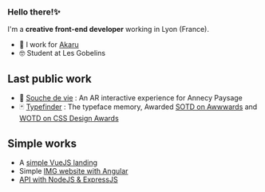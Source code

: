 ### Hello there!✨
I'm a **creative front-end developer** working in Lyon (France).

- 🔨 I work for [Akaru](https://akaru.fr/)
- 🤓 Student at Les Gobelins

## Last public work
- 🌳 [Souche de vie](https://www.annecy-paysages.com/souche-de-vie-ap22/) : An AR interactive experience for Annecy Paysage
- 🃏 [Typefinder](https://typefinder.bigbump.fr/) : The typeface memory, Awarded [SOTD on Awwwards](https://www.awwwards.com/sites/typefinder) and [WOTD on CSS Design Awards](https://www.cssdesignawards.com/sites/typefinder/41062/)

## Simple works
- A [simple VueJS landing](https://github.com/AnaelR/g_sourceLanding)
- Simple [IMG website with Angular](https://github.com/AnaelR/g_two-pages-project)
- [API with NodeJS & ExpressJS](https://github.com/AnaelR/g_apiMovie)

<!--
**AnaelR/AnaelR** is a ✨ _special_ ✨ repository because its `README.md` (this file) appears on your GitHub profile.

Here are some ideas to get you started:

- 🔭 I’m currently working on ...
- 🌱 I’m currently learning ...
- 👯 I’m looking to collaborate on ...
- 🤔 I’m looking for help with ...
- 💬 Ask me about ...
- 📫 How to reach me: ...
- 😄 Pronouns: ...
- ⚡ Fun fact: ...
-->
